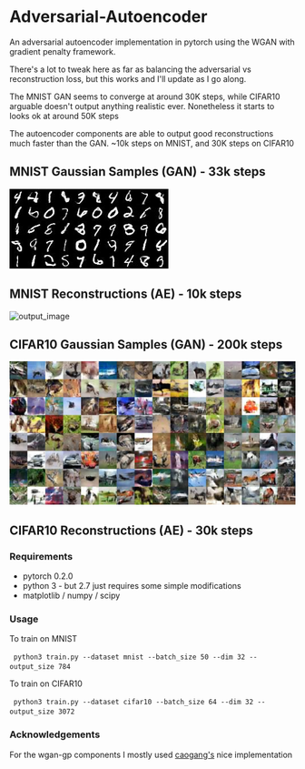 # Adversarial-Autoencoder
An adversarial autoencoder implementation in pytorch using the WGAN with gradient penalty framework. 

There's a lot to tweak here as far as balancing the adversarial vs reconstruction loss, but this works and I'll update as I go along. 

The MNIST GAN seems to converge at around 30K steps, while CIFAR10 arguable doesn't output anything realistic ever. Nonetheless it starts to looks ok at around 50K steps

The autoencoder components are able to output good reconstructions much faster than the GAN. ~10k steps on MNIST, and 30K steps on CIFAR10

## MNIST Gaussian Samples (GAN) - 33k steps

![output image](plots/mnist/samples_33099.jpg)

## MNIST Reconstructions (AE) - 10k steps

![output_image](results/mnist/ae_samples_10799)

## CIFAR10 Gaussian Samples (GAN) - 200k steps

![output image](plots/cifar10/samples_199999.jpg)

## CIFAR10 Reconstructions (AE) - 30k steps

### Requirements

* pytorch 0.2.0
* python 3 - but 2.7 just requires some simple modifications
* matplotlib / numpy / scipy

### Usage

To train on MNIST

` python3 train.py --dataset mnist --batch_size 50 --dim 32 -- output_size 784`

To train on CIFAR10

` python3 train.py --dataset cifar10 --batch_size 64 --dim 32 -- output_size 3072`

### Acknowledgements

For the wgan-gp components I mostly used [caogang's](https://github.com/caogang/wgan-gp) nice implementation
